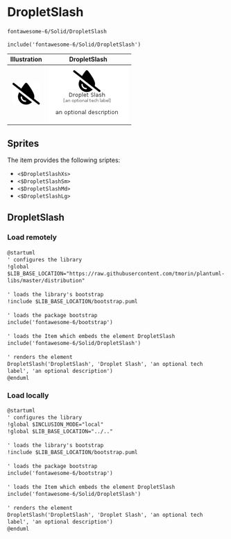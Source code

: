 # DropletSlash


```text
fontawesome-6/Solid/DropletSlash
```

```text
include('fontawesome-6/Solid/DropletSlash')
```



| Illustration | DropletSlash |
| :---: | :---: |
| ![illustration for Illustration](../../fontawesome-6/Solid/DropletSlash.png) | ![illustration for DropletSlash](../../fontawesome-6/Solid/DropletSlash.Local.png) |



## Sprites
The item provides the following sriptes:

- `<$DropletSlashXs>`
- `<$DropletSlashSm>`
- `<$DropletSlashMd>`
- `<$DropletSlashLg>`





## DropletSlash

### Load remotely
```plantuml
@startuml
' configures the library
!global $LIB_BASE_LOCATION="https://raw.githubusercontent.com/tmorin/plantuml-libs/master/distribution"

' loads the library's bootstrap
!include $LIB_BASE_LOCATION/bootstrap.puml

' loads the package bootstrap
include('fontawesome-6/bootstrap')

' loads the Item which embeds the element DropletSlash
include('fontawesome-6/Solid/DropletSlash')

' renders the element
DropletSlash('DropletSlash', 'Droplet Slash', 'an optional tech label', 'an optional description')
@enduml
```

### Load locally
```plantuml
@startuml
' configures the library
!global $INCLUSION_MODE="local"
!global $LIB_BASE_LOCATION="../.."

' loads the library's bootstrap
!include $LIB_BASE_LOCATION/bootstrap.puml

' loads the package bootstrap
include('fontawesome-6/bootstrap')

' loads the Item which embeds the element DropletSlash
include('fontawesome-6/Solid/DropletSlash')

' renders the element
DropletSlash('DropletSlash', 'Droplet Slash', 'an optional tech label', 'an optional description')
@enduml
```

